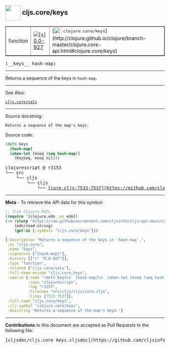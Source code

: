 ## <img width="48px" valign="middle" src="http://i.imgur.com/Hi20huC.png"> cljs.core/keys

 <table border="1">
<tr>

<td>function</td>
<td><a href="https://github.com/cljsinfo/cljs-api-docs/tree/0.0-927"><img valign="middle" alt="[+] 0.0-927" src="https://img.shields.io/badge/+-0.0--927-lightgrey.svg"></a> </td>
<td>
[<img height="24px" valign="middle" src="http://i.imgur.com/1GjPKvB.png"> <samp>clojure.core/keys</samp>](http://clojure.github.io/clojure/branch-master/clojure.core-api.html#clojure.core/keys)
</td>
</tr>
</table>

 <samp>
(__keys__ hash-map)<br>
</samp>

---

Returns a sequence of the keys in `hash-map`.

---


See Also:

[`cljs.core/vals`](cljs.core_vals.md)<br>

---

Source docstring:

```
Returns a sequence of the map's keys.
```

Source code:

```clj
(defn keys
  [hash-map]
  (when-let [mseq (seq hash-map)]
    (KeySeq. mseq nil)))
```

 <pre>
clojurescript @ r3153
└── src
    └── cljs
        └── cljs
            └── <ins>[core.cljs:7533-7537](https://github.com/clojure/clojurescript/blob/r3153/src/cljs/cljs/core.cljs#L7533-L7537)</ins>
</pre>


---

__Meta__ - To retrieve the API data for this symbol:

```clj
;; from Clojure REPL
(require '[clojure.edn :as edn])
(-> (slurp "https://raw.githubusercontent.com/cljsinfo/cljs-api-docs/catalog/cljs-api.edn")
    (edn/read-string)
    (get-in [:symbols "cljs.core/keys"]))
```

```clj
{:description "Returns a sequence of the keys in `hash-map`.",
 :ns "cljs.core",
 :name "keys",
 :signature ["[hash-map]"],
 :history [["+" "0.0-927"]],
 :type "function",
 :related ["cljs.core/vals"],
 :full-name-encode "cljs.core_keys",
 :source {:code "(defn keys\n  [hash-map]\n  (when-let [mseq (seq hash-map)]\n    (KeySeq. mseq nil)))",
          :repo "clojurescript",
          :tag "r3153",
          :filename "src/cljs/cljs/core.cljs",
          :lines [7533 7537]},
 :full-name "cljs.core/keys",
 :clj-symbol "clojure.core/keys",
 :docstring "Returns a sequence of the map's keys."}

```

---

__Contributions__ to this document are accepted as Pull Requests to the following file:

 <pre>
[cljsdoc/cljs.core_keys.cljsdoc](https://github.com/cljsinfo/cljs-api-docs/blob/master/cljsdoc/cljs.core_keys.cljsdoc)
</pre>

